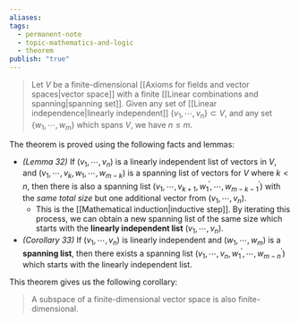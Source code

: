 ```yaml
---
aliases: 
tags:
  - permanent-note
  - topic-mathematics-and-logic
  - theorem
publish: "true"
---
```

>Let $V$ be a finite-dimensional [[Axioms for fields and vector spaces|vector space]] with a finite [[Linear combinations and spanning|spanning set]]. Given any set of [[Linear independence|linearly independent]] $\{v_1, \cdots, v_n\} \subset V$, and any set $\{w_1, \cdots, w_m\}$ which spans $V$, we have $n \leq m$.

The theorem is proved using the following facts and lemmas:
- *(Lemma 32)* If $(v_1, \cdots, v_n)$ is a linearly independent list of vectors in $V$, and $(v_1, \cdots, v_k, w_1, \cdots, w_{m-k})$ is a spanning list of vectors for $V$ where $k<n$, then there is also a spanning list $(v_1, \cdots, v_{k+1}, w_1^{\prime}, \cdots, w_{m-k-1}^{\prime})$ with the *same total size* but one additional vector from $(v_1, \cdots, v_n)$. 
	- This is the [[Mathematical induction|inductive step]]. By iterating this process, we can obtain a new spanning list of the same size which starts with the **linearly independent list** $(v_1, \cdots, v_n)$.
- *(Corollary 33)* If $(v_1, \cdots, v_n)$ is linearly independent and $(w_1, \cdots, w_m)$ is a **spanning list**, then there exists a spanning list $(v_1, \cdots, v_{n}, w_1^{\prime}, \cdots, w_{m-n}^{\prime})$ which starts with the linearly independent list.

 This theorem gives us the following corollary: 
 >A subspace of a finite-dimensional vector space is also finite-dimensional.